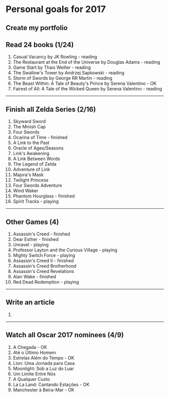 # Personal goals for 2017

## Create my portfolio

## Read 24 books (1/24)
1. Casual Vacancy by JK Rowling - reading
2. The Restaurant at the End of the Universe by Douglas Adams - reading
3. Game Start by Thais Weiller - reading
4. The Swallow's Tower by Andrzej Sapkowski - reading
5. Storm of Swords by George RR Martin - reading
6. The Beast Within: A Tale of Beauty's Prince by Serena Valentino - OK
7. Fairest of All: A Tale of the Wicked Queen by Serena Valentino - reading

-------------------

## Finish all Zelda Series (2/16)
1. Skyward Sword
2. The Minish Cap
3. Four Swords
4. Ocarina of Time - finished
5. A Link to the Past
6. Oracle of Ages/Seasons
7. Link's Awakening
8. A Link Between Words
9. The Legend of Zelda
10. Adventure of Link
11. Majora's Mask
12. Twilight Princess
13. Four Swords Adventure
14. Wind Waker
15. Phantom Hourglass - finished
16. Spirit Tracks - playing

-------------------

## Other Games (4)
1. Assassin's Creed - finished
2. Dear Esther - finished
3. Unravel - playing
4. Professor Layton and the Curious Village - playing
5. Mighty Switch Force - playing
6. Assassin's Creed II - finished
7. Assassin's Creed Brotherhood
8. Assassin's Creed Revelations
9. Alan Wake - finished
10. Red Dead Redemption - playing

-------------------

## Write an article
1. 

-------------------

## Watch all Oscar 2017 nominees (4/9)
1. A Chegada - OK
2. Até o Último Homem
3. Estrelas Além do Tempo - OK
4. Lion: Uma Jornada para Casa
5. Moonlight: Sob a Luz do Luar
6. Um Limite Entre Nós
7. A Qualquer Custo
8. La La Land: Cantando Estações - OK
9. Manchester à Beira-Mar - OK

